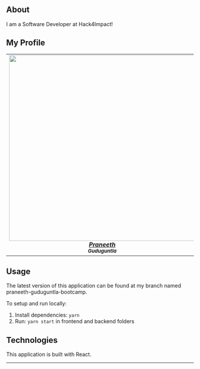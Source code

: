 ## About

I am a Software Developer at Hack4Impact!

## My Profile

<table align="center">
  <tr>
    <td align="center">
      <a href="tacobell.com">
        <img
          src="https://avatars.githubusercontent.com/u/23776635?s=400&u=46c5977b3c17e71a2e09cf0ee16e4e392a316c8b&v=4"
          width="500px"
        />
        <br />
        <b><i>Praneeth</i></b>
        <br />
        <sub><b><i>Guduguntla</i></b></sub>
      </a>
    </td>
    </tr>
</table>

## Usage

The latest version of this application can be found at my branch named praneeth-guduguntla-bootcamp.

To setup and run locally:

1. Install dependencies: `yarn`
2. Run: `yarn start` in frontend and backend folders

## Technologies

This application is built with React.

<hr />
